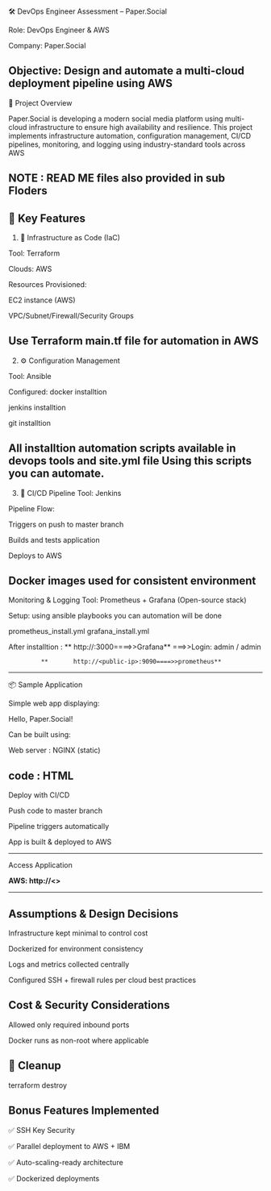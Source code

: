 🛠️ DevOps Engineer Assessment – Paper.Social

Role: DevOps Engineer & AWS

Company: Paper.Social

Objective: Design and automate a multi-cloud deployment pipeline using AWS
---------------------------------------------------------------------------------

📌 Project Overview

Paper.Social is developing a modern social media platform using multi-cloud infrastructure to ensure high availability and resilience. This project implements infrastructure automation, configuration management, CI/CD pipelines, monitoring, and logging using industry-standard tools across AWS

NOTE : READ ME files also provided in sub Floders
-------------------------------------------------
🎯 Key Features
-------------------------------------------------------
1. 🧱 Infrastructure as Code (IaC)

Tool: Terraform

Clouds: AWS

Resources Provisioned:

EC2 instance (AWS)

VPC/Subnet/Firewall/Security Groups 

Use Terraform main.tf file for automation in AWS
---------------------------------------------------------
2. ⚙️ Configuration Management

Tool: Ansible

Configured:
 docker installtion 
 
 jenkins installtion
 
 git installtion
 
 
 All  installtion automation scripts available in devops tools and site.yml file 
 Using this scripts  you can automate.
 ----------------------------------------------------------------
 3. 🚀 CI/CD Pipeline
 Tool:  Jenkins

 Pipeline Flow:
 
 Triggers on push to master branch

Builds and tests application

Deploys to AWS

Docker images used for consistent environment
-----------------------------------------------------------
Monitoring & Logging
Tool: Prometheus + Grafana (Open-source stack)

Setup: using  ansible playbooks you can automation will be done 

prometheus_install.yml
grafana_install.yml

After installtion :
                   ** http://<public-ip>:3000====>>Grafana**  ===>>Login: admin / admin

             **       http://<public-ip>:9090====>>prometheus**
------------------------------------------------------------------
📦 Sample Application

Simple web app displaying:

Hello, Paper.Social!

Can be built using: 

  Web server : NGINX (static)
  
  code : HTML
-------------------------------
Deploy with CI/CD


Push code to master branch

Pipeline triggers automatically

App is built & deployed to AWS

---------------------------------
 Access Application

**AWS: http://<<aws-public-ip>>**


--------------------------------------------

Assumptions & Design Decisions
------------------------------

Infrastructure kept minimal to control cost


Dockerized for environment consistency


Logs and metrics collected centrally


Configured SSH + firewall rules per cloud best practices


Cost & Security Considerations
-------------------------
Allowed only required inbound ports


Docker runs as non-root where applicable

🪯 Cleanup
------------
terraform destroy  


 Bonus Features Implemented
-------------------------------------


✅  SSH Key Security

✅ Parallel deployment to AWS + IBM

✅ Auto-scaling-ready architecture

✅ Dockerized deployments
